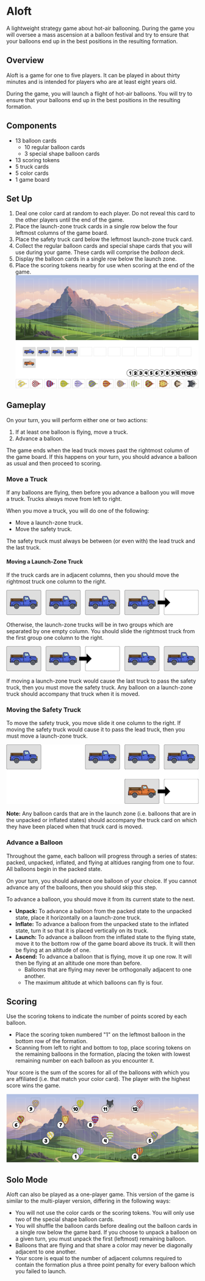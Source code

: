 # Aloft
A lightweight strategy game about hot-air ballooning. During the game you will oversee a mass ascension at a balloon festival and try to ensure that your balloons end up in the best positions in the resulting formation.

## Overview
Aloft is a game for one to five players. It can be played in about thirty minutes and is intended for players who are at least eight years old.

During the game, you will launch a flight of hot-air balloons. You will try to ensure that your balloons end up in the best positions in the resulting formation.

## Components
  - 13 balloon cards
     - 10 regular balloon cards
     - 3 special shape balloon cards
  - 13 scoring tokens
  - 5 truck cards
  - 5 color cards
  - 1 game board

<!-- The number of special shape cards, truck cards, and scoring tokens that you will use in your game depends on how many people are playing. See the table below for details. Notice that you will always use all of the regular balloon cards and colour cards but, unless you are playing a five-player game, you will not use all of the special shape cards, truck cards, or scoring tokens. If you are playing with less than five players, you should use the scoring tokens numbered 1-12.

| Player Count | 1 - 4 | 5 |
| ----------: | ---: | ---: |
| Regular Balloon Cards | 10 | 10 |
| Special Shape Cards | 2 | 3 |
| Truck Cards | 5 | 6 |
| Colour Cards | 5 | 5 |
| Scoring Tokens | 12 | 13 |  -->


## Set Up
  1. Deal one color card at random to each player. Do not reveal this card to the other players until the end of the game.
     <!-- - Each regular balloon card is affiliated with two of the five possible colours.  The colours that a balloon card is affiliated with are the colours of the envelope of the balloon depicted on that card. Special shape cards are not affiliated with any colour.  -->
  2. Place the launch-zone truck cards in a single row below the four leftmost columns of the game board. 
  3. Place the safety truck card below the leftmost launch-zone truck card.
  4. Collect the regular balloon cards and special shape cards that you will use during your game. These cards will comprise the _balloon deck_.
  5. Display the balloon cards in a single row below the launch zone. 
  6. Place the scoring tokens nearby for use when scoring at the end of the game.
![Set up for a four-player game.](set_up_diagram.jpg)

## Gameplay
On your turn, you will perform either one or two actions:
  1. If at least one balloon is flying, move a truck.
  2. Advance a balloon.

The game ends when the lead truck moves past the rightmost column of the game board.
If this happens on your turn, you should advance a balloon as usual and then proceed to scoring.


### Move a Truck
If any balloons are flying, then before you advance a balloon you will move a truck. Trucks always move from left to right. 

When you move a truck, you will do one of the following:
  - Move a launch-zone truck.
  - Move the safety truck.

The safety truck must always be between (or even with) the lead truck and the last truck. 

#### Moving a Launch-Zone Truck
If the truck cards are in adjacent columns, then you should move the rightmost truck one column to the right.

![Moving a truck when the trucks are in a single group and the safety vehicle is centered on the launch zone.](wind_diagram_1.jpg)

Otherwise, the launch-zone trucks will be in two groups which are separated by one empty column. You should slide the rightmost truck from the first group one column to the right.

![Moving a truck when the the trucks are in two groups.](wind_diagram_2.jpg)

If moving a launch-zone truck would cause the last truck to pass the safety truck, then you
must move the safety truck. Any balloon on a launch-zone truck should accompany that truck when it is moved.

### Moving the Safety Truck
To move the safety truck, you move slide it one column to the right.
If moving the safety truck would cause it to pass the lead truck, then you must move a
launch-zone truck.

![Moving a truck when the trucks are in a single group and the safety vehicle is not centered on the launch zone.](wind_diagram_3.jpg)

__Note:__ Any balloon cards that are in the launch zone (i.e. balloons that are in the unpacked or inflated states) should accompany the truck card on which they have been placed when that truck card is moved. 

### Advance a Balloon
Throughout the game, each balloon will progress through a series of states: packed, unpacked, inflated, and flying at altidues ranging from one to four. All balloons begin in the packed state.

On your turn, you should advance one balloon of your choice. If you cannot advance any of the balloons, then you should skip this step.

To advance a balloon, you should move it from its current state to the next. 
  - **Unpack:** To advance a balloon from the packed state to the unpacked state, place it horizontally on a launch-zone truck.
  - **Inflate:** To advance a balloon from the unpacked state to the inflated state, turn it so that it is placed vertically on its truck.
  - **Launch:** To advance a balloon from the inflated state to the flying state, move it to the bottom row of the game board above its truck. It will then be flying at an altitude of one.
  - **Ascend:**  To advance a balloon that is flying, move it up one row. It will then be flying at an altitude one more than before.
    - Balloons that are flying may never be orthogonally adjacent to one another.
    - The maximum altitude at which balloons can fly is four.


## Scoring
Use the scoring tokens to indicate the number of points scored by each balloon.
  - Place the scoring token numbered "1" on the leftmost balloon in the bottom row of the formation.
  - Scanning from left to right and bottom to top, place scoring tokens on the remaining balloons in the formation, placing the token with lowest remaining number on each balloon as you encounter it.

Your score is the sum of the scores for all of the balloons with which you are affiliated (i.e. that match your color card). The player with the highest score wins the game.

![Scores for each balloon at the end of a hypothetical game](scoring_diagram.jpg)

## Solo Mode
Aloft can also be played as a one-player game. This version of the game is similar to the multi-player version, differing in the following ways:
  - You will not use the color cards or the scoring tokens. You will only use two of the special shape balloon cards.
  - You will shuffle the balloon cards before dealing out the balloon cards in a single row below the game bard. If you choose to unpack a balloon on a given turn, you must unpack the first (leftmost) remaining balloon.
  - Balloons that are flying and that share a color may never be diagonally adjacent to one another.
  - Your score is equal to the number of adjacent columns required to contain the formation plus a three point penalty for every balloon which you failed to launch.